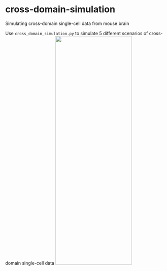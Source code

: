 # cross-domain-simulation
Simulating cross-domain single-cell data from mouse brain

Use `cross_domain_simulation.py` to simulate 5 different scenarios of cross-domain single-cell data
<img src="https://github.com/rpmccordlab/cross-domain-simulation/blob/main/Figure_1.jpg" width="240" height="720">
